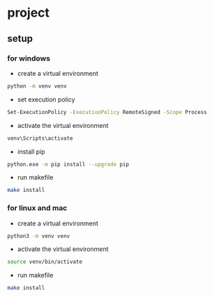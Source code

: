 # project

## setup

### for windows

- create a virtual environment

```bash
python -m venv venv
```

- set execution policy

```bash
Set-ExecutionPolicy -ExecutionPolicy RemoteSigned -Scope Process
```

- activate the virtual environment

```bash
venv\Scripts\activate
```

- install pip

```bash
python.exe -m pip install --upgrade pip
```

- run makefile

```bash
make install
```

### for linux and mac

- create a virtual environment

```bash
python3 -m venv venv
```

- activate the virtual environment

```bash
source venv/bin/activate
```

- run makefile

```bash
make install
```
